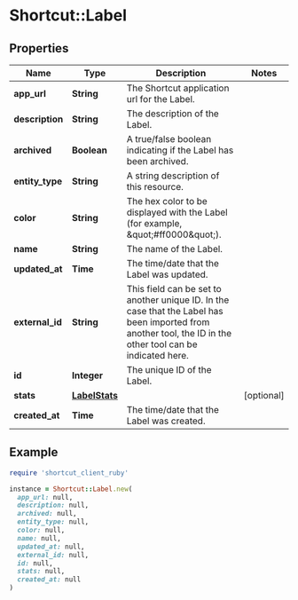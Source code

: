 # Shortcut::Label

## Properties

| Name | Type | Description | Notes |
| ---- | ---- | ----------- | ----- |
| **app_url** | **String** | The Shortcut application url for the Label. |  |
| **description** | **String** | The description of the Label. |  |
| **archived** | **Boolean** | A true/false boolean indicating if the Label has been archived. |  |
| **entity_type** | **String** | A string description of this resource. |  |
| **color** | **String** | The hex color to be displayed with the Label (for example, \&quot;#ff0000\&quot;). |  |
| **name** | **String** | The name of the Label. |  |
| **updated_at** | **Time** | The time/date that the Label was updated. |  |
| **external_id** | **String** | This field can be set to another unique ID. In the case that the Label has been imported from another tool, the ID in the other tool can be indicated here. |  |
| **id** | **Integer** | The unique ID of the Label. |  |
| **stats** | [**LabelStats**](LabelStats.md) |  | [optional] |
| **created_at** | **Time** | The time/date that the Label was created. |  |

## Example

```ruby
require 'shortcut_client_ruby'

instance = Shortcut::Label.new(
  app_url: null,
  description: null,
  archived: null,
  entity_type: null,
  color: null,
  name: null,
  updated_at: null,
  external_id: null,
  id: null,
  stats: null,
  created_at: null
)
```

